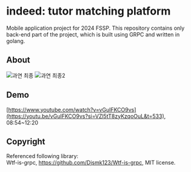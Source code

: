 # indeed: tutor matching platform

Mobile application project for 2024 FSSP. This repository contains only back-end part of the project, which is built using GRPC and written in golang.

## About

![과연 최종](https://github.com/grden/flutter-indeed/assets/2589809/18fdb6cb-d7e4-48b5-9313-50f50a4ae26c)
![과연 최종2](https://github.com/grden/flutter-indeed/assets/2589809/4d227ccd-6668-48f2-8b17-f0fe922e99e3)

## Demo

[https://www.youtube.com/watch?v=vGuIFKCO9vs](https://youtu.be/vGuIFKCO9vs?si=VZl5tT8zyKzqoOuL&t=533), 08:54~12:20

## Copyright

Referenced following library:<br>
Wtf-is-grpc, https://github.com/Djsmk123/Wtf-is-grpc, MIT license.

